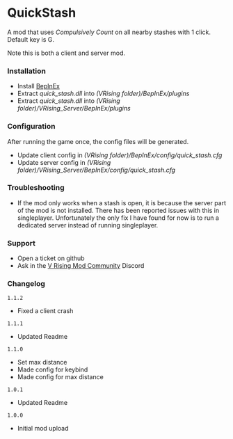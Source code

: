 # QuickStash

A mod that uses _Compulsively Count_ on all nearby stashes with 1 click.  
Default key is G.

Note this is both a client and server mod.

### Installation

- Install [BepInEx](https://v-rising.thunderstore.io/package/BepInEx/BepInExPack_V_Rising/)
- Extract _quick_stash.dll_ into _(VRising folder)/BepInEx/plugins_
- Extract _quick_stash.dll_ into _(VRising folder)/VRising_Server/BepInEx/plugins_

### Configuration

After running the game once, the config files will be generated.

- Update client config in _(VRising folder)/BepInEx/config/quick_stash.cfg_
- Update server config in _(VRising folder)/VRising_Server/BepInEx/config/quick_stash.cfg_

### Troubleshooting

- If the mod only works when a stash is open, it is because the server part of the mod is not installed. There has been reported issues with this in singleplayer. Unfortunately the only fix I have found for now is to run a dedicated server instead of running singleplayer.

### Support

- Open a ticket on github
- Ask in the [V Rising Mod Community](https://discord.gg/CWzkHvekg3) Discord

### Changelog

`1.1.2`

- Fixed a client crash

`1.1.1`

- Updated Readme

`1.1.0`

- Set max distance
- Made config for keybind
- Made config for max distance

`1.0.1`

- Updated Readme

`1.0.0`

- Initial mod upload
